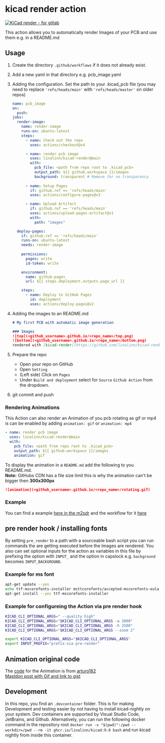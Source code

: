 # kicad render action
[![KiCad render  - for gitlab ](https://img.shields.io/badge/KiCad_render_-for_gitlab_-2ea44f?style=for-the-badge&logo=gitlab)](https://gitlab.com/linalinn/kicad-render)

This action allows you to automatically render Images of your PCB and use them e.g. in a README.md

## Usage
1. Create the directory `.github/workflows` if it does not already exist.

2. Add a new yaml in that directory e.g. pcb_image.yaml

3. Adding the configuration. Set the path to your .kicad_pcb file (you may need to replace `'refs/heads/main'` with `'refs/heads/master'` on older repos)
    ```yaml
    name: pcb_image
    on:
      push:
    jobs:
      render-image:
        name: render-image
        runs-on: ubuntu-latest
        steps:
          - name: Check out the repo
            uses: actions/checkout@v4

          - name: render pcb image
            uses: linalinn/kicad-render@main
            with:
              pcb_file: <path from repo root to .kicad_pcb>
              output_path: ${{ github.workspace }}/images
              background: transparent # Remove for no transparency
            
          - name: Setup Pages
            if: github.ref == 'refs/heads/main'
            uses: actions/configure-pages@v3

          - name: Upload Artifact
            if: github.ref == 'refs/heads/main'
            uses: actions/upload-pages-artifact@v1
            with:
              path: "images"

      deploy-pages:
        if: github.ref == 'refs/heads/main'
        runs-on: ubuntu-latest
        needs: render-image
          
        permissions:
          pages: write
          id-token: write

        environment:
          name: github-pages
          url: ${{ steps.deployment.outputs.page_url }}

        steps:
          - name: Deploy to GitHub Pages
            id: deployment
            uses: actions/deploy-pages@v2
    ```

4. Adding the images to an README.md
    ```Markdown
    # My first PCB with automatic image generation

    ### Images
    ![top](<github_username>.github.io/<repo_name>/top.png)
    ![bottom](<github_username>.github.io/<repo_name>/bottom.png)
    rendered with [kicad-render](https://github.com/linalinn/kicad-render)
    ```

6. Prepare the repo  
   - Open your repo on GitHub
   - Open `Setting`
   - (Left side) Click on `Pages`
   - Under `Build and deployment` select for `Source` `Github Action` from the dropdown.

5. git commit and push

### Rendering Animations
This Action can also render an Animation of you pcb rotating as gif or mp4 is can be enabled by adding `animation: gif` or `animation: mp4` 

```yaml
- name: render pcb image
  uses: linalinn/kicad-render@main
  with:
    pcb_file: <path from repo root to .kicad_pcb>
    output_path: ${{ github.workspace }}/images
    animation: gif
```

To display the animation in a `README.md` add the following to you README.md.  
**Note:** GitHubs CDN has a file size limit this is why the animation can't be bigger then **300x300px** 

```Markdown
![animation](<github_username>.github.io/<repo_name>/rotating.gif)
```

### Example
You can find a example [here in the m2sdr](https://github.com/HackModsOrg/m2sdr) and the workflow for it [here](https://github.com/HackModsOrg/m2sdr/blob/master/.github/workflows/images.yaml)

## pre render hook / installing fonts
By setting `pre_render` to a path with a sourceable bash script you can run commands the are getting executed before the Images are rendered. You also can set optional inputs for the action as variables in this file by prefixing the option with `INPUT_` and the option in capslock e.g. `background` becomes `INPUT_BACKGROUND`.

### Example for ms font
```bash
apt-get update --yes 
echo ttf-mscorefonts-installer msttcorefonts/accepted-mscorefonts-eula select true | debconf-set-selections
apt-get install --yes ttf-mscorefonts-installer
```

### Example for configureing the Action via pre render hook

```bash
KICAD_CLI_OPTIONAL_ARGS=" --quality high"
KICAD_CLI_OPTIONAL_ARGS="$KICAD_CLI_OPTIONAL_ARGS -w 2000" 
KICAD_CLI_OPTIONAL_ARGS="$KICAD_CLI_OPTIONAL_ARGS -h 2500"
KICAD_CLI_OPTIONAL_ARGS="$KICAD_CLI_OPTIONAL_ARGS --zoom 2"

export KICAD_CLI_OPTIONAL_ARGS="$KICAD_CLI_OPTIONAL_ARGS"
export INPUT_PREFIX="prefix-via pre-render"
```


## Animation original code
The [code](https://gist.github.com/arturo182/57ab066e6a4a36ee22979063e4d5cce1) for the Animation is from [arturo182](https://github.com/arturo182)  
[Mastdon post with Gif and link to gist](https://mastodon.social/@arturo182/112062074668232493)


## Development
In this repo, you find an `.devcontainer` folder. This is for making Development and testing easier by not having to install kicad-nightly on your system. Dev containers are supported by Visual Studio Code, JetBrains, and Github. Alternatively, you can run the following docker command in the repository root `docker run -v "$(pwd)":/pwd --workdir=/pwd --rm -it ghcr.io/linalinn/kicad:9.0 bash` and run kicad nightly from inside this container.